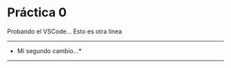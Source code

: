  # Práctica 0

Probando el VSCode...
Esto es otra línea

***********************
* Mi segundo cambio...*
***********************
